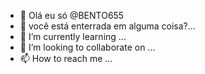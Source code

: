 - 👋 Olá eu só @BENTO655
- 👀 você está enterrada em alguma coisa?...
- 🌱 I’m currently learning ...
- 💞️ I’m looking to collaborate on ...
- 📫 How to reach me ...

<!---
BENTO655/BENTO655 is a ✨ special ✨ repository because its `README.md` (this file) appears on your GitHub profile.
You can click the Preview link to take a look at your changes.
--->
